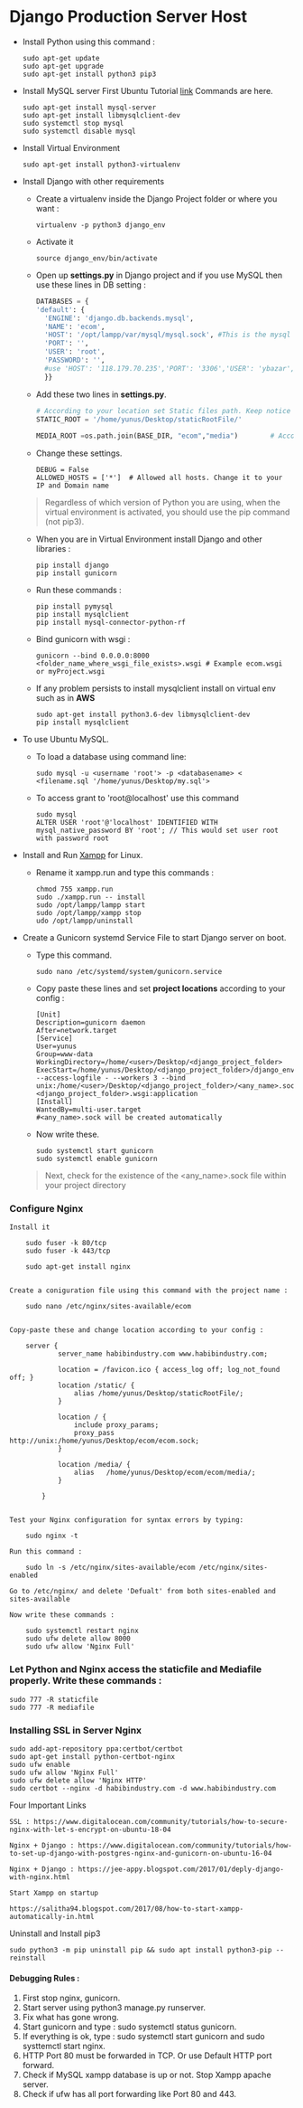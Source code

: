 # Django Production Server Host
 - Install Python using this command :
   ```
   sudo apt-get update
   sudo apt-get upgrade
   sudo apt-get install python3 pip3
   ```
   
 - Install MySQL server First Ubuntu
   Tutorial [link](https://support.rackspace.com/how-to/install-mysql-server-on-the-ubuntu-operating-system/)
   Commands are here.
   ```
   sudo apt-get install mysql-server
   sudo apt-get install libmysqlclient-dev
   sudo systemctl stop mysql
   sudo systemctl disable mysql
   ```
   
 - Install Virtual Environment 
   ```
   sudo apt-get install python3-virtualenv
   ```
   	
 - Install Django with other requirements 

   - Create a virtualenv inside the Django Project folder or where you want : 
     ```
     virtualenv -p python3 django_env
     ```
    - Activate it
      ```
      source django_env/bin/activate
      ```
    - Open up **settings.py** in Django project and if you use MySQL then use these lines in DB setting : 
      ```Python
      DATABASES = {
	  'default': {
		'ENGINE': 'django.db.backends.mysql',
		'NAME': 'ecom',
		'HOST': '/opt/lampp/var/mysql/mysql.sock', #This is the mysql socket file from Xampp. Most Important
		'PORT': '', 
		'USER': 'root',
		'PASSWORD': '',
		#use 'HOST': '118.179.70.235','PORT': '3306','USER': 'ybazar','PASSWORD': 'cd30i4FyvZ8Ug2je', for remote Database and Ip would be your IP. 
		}}
      ```		
    - Add these two lines in **settings.py**.
      ```Python
      # According to your location set Static files path. Keep notice if these files are not locked. Otherwise nginx will not serve them.
      STATIC_ROOT = '/home/yunus/Desktop/staticRootFile/'  	
		
      MEDIA_ROOT =os.path.join(BASE_DIR, "ecom","media")		# According to your location
      ```
    - Change these settings.
      ```
      DEBUG = False
      ALLOWED_HOSTS = ['*']  # Allowed all hosts. Change it to your IP and Domain name
      ```
    > Regardless of which version of Python you are using, when the virtual environment is activated, you should use the pip command (not pip3).
    
    - When you are in Virtual Environment install Django and other libraries :	
      ```
      pip install django 
      pip install gunicorn
      ```
    - Run these commands :
      ```
      pip install pymysql
      pip install mysqlclient
      pip install mysql-connector-python-rf
      ```
    - Bind gunicorn with wsgi :
      ```
      gunicorn --bind 0.0.0.0:8000 <folder_name_where_wsgi_file_exists>.wsgi # Example ecom.wsgi or myProject.wsgi
      ```	
    - If any problem persists to install mysqlclient install on virtual env such as in **AWS**
      ```
      sudo apt-get install python3.6-dev libmysqlclient-dev
      pip install mysqlclient
      ```

- To use Ubuntu MySQL. 
  - To load a database using command line:
    ```
    sudo mysql -u <username 'root'> -p <databasename> < <filename.sql '/home/yunus/Desktop/my.sql'>
    ```
  - To access grant to 'root@localhost' use this command
    ```
    sudo mysql
    ALTER USER 'root'@'localhost' IDENTIFIED WITH mysql_native_password BY 'root'; // This would set user root with password root
    ```
 - Install and Run [Xampp](https://www.apachefriends.org/index.html) for Linux.
   - Rename it xampp.run and type this commands :
     ```
     chmod 755 xampp.run
     sudo ./xampp.run -- install
     sudo /opt/lampp/lampp start
     sudo /opt/lampp/xampp stop	
     udo /opt/lampp/uninstall  
     ```
 - Create a Gunicorn systemd Service File to start Django server on boot.
   - Type this command.
     ```
     sudo nano /etc/systemd/system/gunicorn.service
     ```
   - Copy paste these lines and set **project locations** according to your config :
     ```
     [Unit]
     Description=gunicorn daemon
     After=network.target
     [Service]
     User=yunus
     Group=www-data
     WorkingDirectory=/home/<user>/Desktop/<django_project_folder>
     ExecStart=/home/yunus/Desktop/<django_project_folder>/django_env/bin/gunicorn --access-logfile - --workers 3 --bind unix:/home/<user>/Desktop/<django_project_folder>/<any_name>.sock <django_project_folder>.wsgi:application
     [Install]
     WantedBy=multi-user.target
     #<any_name>.sock will be created automatically
     ```
   - Now write these.
     ```
     sudo systemctl start gunicorn
     sudo systemctl enable gunicorn
     ```
     
   > Next, check for the existence of the <any_name>.sock file within your project directory
	

		

	
	

### Configure Nginx

	Install it 

		sudo fuser -k 80/tcp
		sudo fuser -k 443/tcp
		
		sudo apt-get install nginx
		
		
	Create a coniguration file using this command with the project name :
	
		sudo nano /etc/nginx/sites-available/ecom
		
		
	Copy-paste these and change location according to your config :
	
		server {
				server_name habibindustry.com www.habibindustry.com;

				location = /favicon.ico { access_log off; log_not_found off; }
				location /static/ {
					alias /home/yunus/Desktop/staticRootFile/;
				}

				location / {
					include proxy_params;
					proxy_pass http://unix:/home/yunus/Desktop/ecom/ecom.sock;
				}

				location /media/ {
					alias   /home/yunus/Desktop/ecom/ecom/media/;
				}
	
			}


	Test your Nginx configuration for syntax errors by typing:
	
		sudo nginx -t
		
	Run this command :
		
		sudo ln -s /etc/nginx/sites-available/ecom /etc/nginx/sites-enabled
		
	Go to /etc/nginx/ and delete 'Defualt' from both sites-enabled and sites-available
		
	Now write these commands :
	
		sudo systemctl restart nginx
		sudo ufw delete allow 8000
		sudo ufw allow 'Nginx Full'
		
### Let Python and Nginx access the staticfile and Mediafile properly. Write these commands :

	sudo 777 -R staticfile	
	sudo 777 -R mediafile	

### Installing SSL in Server Nginx
	
	sudo add-apt-repository ppa:certbot/certbot
	sudo apt-get install python-certbot-nginx
	sudo ufw enable
	sudo ufw allow 'Nginx Full'
	sudo ufw delete allow 'Nginx HTTP'
	sudo certbot --nginx -d habibindustry.com -d www.habibindustry.com
	


Four Important Links 

	SSL : https://www.digitalocean.com/community/tutorials/how-to-secure-nginx-with-let-s-encrypt-on-ubuntu-18-04
	
	Nginx + Django : https://www.digitalocean.com/community/tutorials/how-to-set-up-django-with-postgres-nginx-and-gunicorn-on-ubuntu-16-04
	
	Nginx + Django : https://jee-appy.blogspot.com/2017/01/deply-django-with-nginx.html
	
	Start Xampp on startup
	
	https://salitha94.blogspot.com/2017/08/how-to-start-xampp-automatically-in.html
	
	
Uninstall and Install pip3
	
	sudo python3 -m pip uninstall pip && sudo apt install python3-pip --reinstall
		




#### Debugging Rules :


1. First stop nginx, gunicorn.
2. Start server using python3 manage.py runserver.
3. Fix what has gone wrong.
4. Start gunicorn and type : sudo systemctl status gunicorn.
5. If everything is ok, type : sudo systemctl start gunicorn and sudo systtemctl start nginx.
6. HTTP Port 80 must be forwarded in TCP. Or use Default HTTP port forward. 
7. Check if MySQL xampp database is up or not. Stop Xampp apache server.
8. Check if ufw has all port forwarding like Port 80 and 443.





























